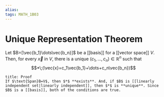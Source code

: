```yaml
---
alias:
tags: MATH_1B03
---
```

# Unique Representation Theorem
Let $B=[\vec{b_1}\dots\vec{b_n}]$ be a [[basis]] for a [[vector space]] $V$. Then, for every $\vec{x}$ in $V$, there is a unique $(c_1,\dots,c_n)\in \mathbb{R}^n$ such that
$$*\;(\vec{x}=c_1\vec{b_1}+\dots+c_n\vec{b_n})$$

```ad-abstract
title: Proof
If $\text{Span}B=V$, then $*$ **exists**. And, if $B$ is [[linearly independent set|linearly independent]], then $*$ is **unique**. Since $B$ is a [[basis]], both of the conditions are true. 
```